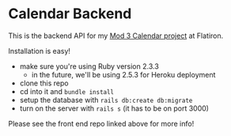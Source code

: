 # Calendar Backend 

This is the backend API for my [Mod 3 Calendar project](https://github.com/astrosquid/mod3-final-project-frontend) at Flatiron.

Installation is easy!

- make sure you're using Ruby version 2.3.3
  - in the future, we'll be using 2.5.3 for Heroku deployment
- clone this repo
- cd into it and `bundle install`
- setup the database with `rails db:create db:migrate`
- turn on the server with `rails s` (it has to be on port 3000)

Please see the front end repo linked above for more info!
